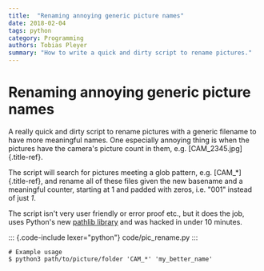 ```yaml
---
title:  "Renaming annoying generic picture names"
date: 2018-02-04
tags: python
category: Programming
authors: Tobias Pleyer
summary: "How to write a quick and dirty script to rename pictures."
---
```


Renaming annoying generic picture names
=======================================

A really quick and dirty script to rename pictures with a generic
filename to have more meaningful names. One especially annoying thing is
when the pictures have the camera's picture count in them, e.g.
[CAM\_2345.jpg]{.title-ref}.

The script will search for pictures meeting a glob pattern, e.g.
[CAM\_\*]{.title-ref}, and rename all of these files given the new
basename and a meaningful counter, starting at 1 and padded with zeros,
i.e. "001" instead of just *1*.

The script isn't very user friendly or error proof etc., but it does the
job, uses Python's new [pathlib
library](https://docs.python.org/3/library/pathlib.html) and was hacked
in under 10 minutes.

::: {.code-include lexer="python"}
code/pic\_rename.py
:::

``` {.sourceCode .bash}
# Example usage
$ python3 path/to/picture/folder 'CAM_*' 'my_better_name'
```